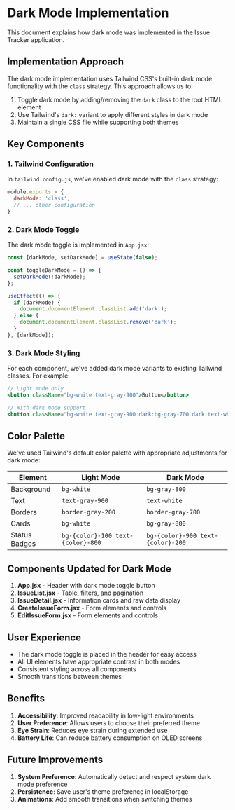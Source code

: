 # Dark Mode Implementation

This document explains how dark mode was implemented in the Issue Tracker application.

## Implementation Approach

The dark mode implementation uses Tailwind CSS's built-in dark mode functionality with the `class` strategy. This approach allows us to:

1. Toggle dark mode by adding/removing the `dark` class to the root HTML element
2. Use Tailwind's `dark:` variant to apply different styles in dark mode
3. Maintain a single CSS file while supporting both themes

## Key Components

### 1. Tailwind Configuration

In `tailwind.config.js`, we've enabled dark mode with the `class` strategy:

```js
module.exports = {
  darkMode: 'class',
  // ... other configuration
}
```

### 2. Dark Mode Toggle

The dark mode toggle is implemented in `App.jsx`:

```jsx
const [darkMode, setDarkMode] = useState(false);

const toggleDarkMode = () => {
  setDarkMode(!darkMode);
};

useEffect(() => {
  if (darkMode) {
    document.documentElement.classList.add('dark');
  } else {
    document.documentElement.classList.remove('dark');
  }
}, [darkMode]);
```

### 3. Dark Mode Styling

For each component, we've added dark mode variants to existing Tailwind classes. For example:

```jsx
// Light mode only
<button className="bg-white text-gray-900">Button</button>

// With dark mode support
<button className="bg-white text-gray-900 dark:bg-gray-700 dark:text-white">Button</button>
```

## Color Palette

We've used Tailwind's default color palette with appropriate adjustments for dark mode:

| Element | Light Mode | Dark Mode |
|--------|------------|-----------|
| Background | `bg-white` | `bg-gray-800` |
| Text | `text-gray-900` | `text-white` |
| Borders | `border-gray-200` | `border-gray-700` |
| Cards | `bg-white` | `bg-gray-800` |
| Status Badges | `bg-{color}-100 text-{color}-800` | `bg-{color}-900 text-{color}-200` |

## Components Updated for Dark Mode

1. **App.jsx** - Header with dark mode toggle button
2. **IssueList.jsx** - Table, filters, and pagination
3. **IssueDetail.jsx** - Information cards and raw data display
4. **CreateIssueForm.jsx** - Form elements and controls
5. **EditIssueForm.jsx** - Form elements and controls

## User Experience

- The dark mode toggle is placed in the header for easy access
- All UI elements have appropriate contrast in both modes
- Consistent styling across all components
- Smooth transitions between themes

## Benefits

1. **Accessibility**: Improved readability in low-light environments
2. **User Preference**: Allows users to choose their preferred theme
3. **Eye Strain**: Reduces eye strain during extended use
4. **Battery Life**: Can reduce battery consumption on OLED screens

## Future Improvements

1. **System Preference**: Automatically detect and respect system dark mode preference
2. **Persistence**: Save user's theme preference in localStorage
3. **Animations**: Add smooth transitions when switching themes